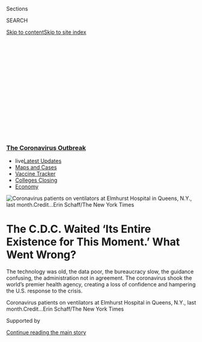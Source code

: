 <div id="app">

<div>

<div>

<div>

<div class="NYTAppHideMasthead css-ikk3s8 e1suatyy0">

<div class="section css-133zg39 e1suatyy2">

<div class="css-eph4ug er09x8g0">

<div class="css-6n7j50">

</div>

<span class="css-1dv1kvn">Sections</span>

<div class="css-10488qs">

<span class="css-1dv1kvn">SEARCH</span>

</div>

[Skip to content](#site-content)[Skip to site
index](#site-index)

</div>

<div class="css-10698na e1huz5gh0">

</div>

</div>

</div>

</div>

<div data-aria-hidden="false">

<div id="site-content" data-role="main">

<div>

<div class="css-1aor85t" style="opacity:0.000000001;z-index:-1;visibility:hidden">

<div class="css-1hqnpie">

<div class="css-epjblv">

<span class="css-17xtcya">[U.S.](/section/us)</span><span class="css-x15j1o">|</span><span class="css-fwqvlz">The
C.D.C. Waited ‘Its Entire Existence for This Moment.’ What Went
Wrong?</span>

</div>

<div class="css-k008qs">

<div class="css-1iwv8en">

<span class="css-18z7m18"></span>

<div>

</div>

</div>

<span class="css-1n6z4y">https://nyti.ms/2zLALxv</span>

<div class="css-1705lsu">

<div class="css-4xjgmj">

<div class="css-4skfbu" data-role="toolbar" data-aria-label="Social Media Share buttons, Save button, and Comments Panel with current comment count" data-testid="share-tools">

  - 
  - 
  - 
  - 
    
    <div class="css-6n7j50">
    
    </div>

  - 
  - 

</div>

</div>

</div>

</div>

</div>

</div>

<div class="css-11qgg8s">

<div class="css-l9svim">

### [<span class="css-pa1jbp"><span class="css-1rxm0ex">The Coronavirus</span><span class="css-1rxm0ex"> Outbreak</span></span>](https://www.nytimes3xbfgragh.onion/news-event/coronavirus?name=styln-coronavirus-national&region=TOP_BANNER&variant=undefined&block=storyline_menu_recirc&action=click&pgtype=Article&impression_id=9cc8e490-e37d-11ea-8f3e-bdd331327cb0)

  - <span class="css-ousu42"><span class="css-12clwdu">live</span>[Latest
    Updates](https://www.nytimes3xbfgragh.onion/2020/08/20/world/coronavirus-covid.html?name=styln-coronavirus-national&region=TOP_BANNER&variant=undefined&block=storyline_menu_recirc&action=click&pgtype=Article&impression_id=9cc90ba0-e37d-11ea-8f3e-bdd331327cb0)</span>
  - <span class="css-ousu42">[Maps and
    Cases](https://www.nytimes3xbfgragh.onion/interactive/2020/us/coronavirus-us-cases.html?name=styln-coronavirus-national&region=TOP_BANNER&variant=undefined&block=storyline_menu_recirc&action=click&pgtype=Article&impression_id=9cc90ba1-e37d-11ea-8f3e-bdd331327cb0)</span>
  - <span class="css-ousu42">[Vaccine
    Tracker](https://www.nytimes3xbfgragh.onion/interactive/2020/science/coronavirus-vaccine-tracker.html?name=styln-coronavirus-national&region=TOP_BANNER&variant=undefined&block=storyline_menu_recirc&action=click&pgtype=Article&impression_id=9cc90ba2-e37d-11ea-8f3e-bdd331327cb0)</span>
  - <span class="css-ousu42">[Colleges
    Closing](https://www.nytimes3xbfgragh.onion/2020/08/19/us/colleges-closing-covid.html?name=styln-coronavirus-national&region=TOP_BANNER&variant=undefined&block=storyline_menu_recirc&action=click&pgtype=Article&impression_id=9cc90ba3-e37d-11ea-8f3e-bdd331327cb0)</span>
  - <span class="css-ousu42">[Economy](https://www.nytimes3xbfgragh.onion/live/2020/08/20/business/stock-market-today-coronavirus?name=styln-coronavirus-national&region=TOP_BANNER&variant=undefined&block=storyline_menu_recirc&action=click&pgtype=Article&impression_id=9cc90ba4-e37d-11ea-8f3e-bdd331327cb0)</span>

</div>

</div>

<div id="fullBleedHeaderContent">

<div class="css-9fsmc8">

![<span class="css-16f3y1r e13ogyst0" data-aria-hidden="true">Coronavirus
patients on ventilators at Elmhurst Hospital in Queens, N.Y., last
month.</span><span class="css-cnj6d5 e1z0qqy90" itemprop="copyrightHolder"><span class="css-1ly73wi e1tej78p0">Credit...</span><span><span>Erin
Schaff/The New York
Times</span></span></span>](https://static01.graylady3jvrrxbe.onion/images/2020/06/03/multimedia/00virus-cdc-3/merlin_172386342_7071e602-ae66-4b7a-83aa-daa22a02a3e1-articleLarge.jpg?quality=75&auto=webp&disable=upscale)

</div>

<div class="css-1pumfk">

<div class="css-1vkm6nb ehdk2mb0">

# The C.D.C. Waited ‘Its Entire Existence for This Moment.’ What Went Wrong?

</div>

The technology was old, the data poor, the bureaucracy slow, the
guidance confusing, the administration not in agreement. The coronavirus
shook the world’s premier health agency, creating a loss of confidence
and hampering the U.S. response to the crisis.

</div>

<div class="css-nwzfg5 e1gnum310">

<span class="css-1f9pvn2 us">Coronavirus patients on ventilators at
Elmhurst Hospital in Queens, N.Y., last
month.</span><span class="css-cnj6d5 e1z0qqy90" itemprop="copyrightHolder"><span class="css-1ly73wi e1tej78p0">Credit...</span><span><span>Erin
Schaff/The New York Times</span></span></span>

</div>

<div id="sponsor-wrapper" class="css-1hyfx7x">

<div id="sponsor-slug" class="css-19vbshk">

Supported by

</div>

[Continue reading the main
story](#after-sponsor)

<div id="sponsor" class="ad sponsor-wrapper" style="text-align:center;height:100%;display:block">

</div>

<div id="after-sponsor">

</div>

</div>

<div class="css-1wx1auc e1gnum311">

<div class="css-18e8msd">

<div class="css-vp77d3 epjyd6m0">

<div class="css-1baulvz">

By [<span class="css-1baulvz" itemprop="name">Eric
Lipton</span>](https://www.nytimes3xbfgragh.onion/by/eric-lipton),
[<span class="css-1baulvz" itemprop="name">Abby
Goodnough</span>](https://www.nytimes3xbfgragh.onion/by/abby-goodnough),
[<span class="css-1baulvz" itemprop="name">Michael D.
Shear</span>](https://www.nytimes3xbfgragh.onion/by/michael-d-shear),
[<span class="css-1baulvz" itemprop="name">Megan
Twohey</span>](https://www.nytimes3xbfgragh.onion/by/megan-twohey),
[<span class="css-1baulvz" itemprop="name">Apoorva
Mandavilli</span>](https://www.nytimes3xbfgragh.onion/by/apoorva-mandavilli),
[<span class="css-1baulvz" itemprop="name">Sheri
Fink</span>](https://www.nytimes3xbfgragh.onion/by/sheri-fink) and
<span class="css-1baulvz last-byline" itemprop="name">Mark Walker</span>

</div>

</div>

  - 
    
    <div class="css-ld3wwf e16638kd2">
    
    Published June 3, 2020Updated Aug. 14,
    2020
    
    </div>

  - 
    
    <div class="css-4xjgmj">
    
    <div class="css-pvvomx" data-role="toolbar" data-aria-label="Social Media Share buttons, Save button, and Comments Panel with current comment count" data-testid="share-tools">
    
      - 
      - 
      - 
      - 
        
        <div class="css-6n7j50">
        
        </div>
    
      - 
      - 
    
    </div>
    
    </div>

</div>

</div>

</div>

<div class="section meteredContent css-1r7ky0e" name="articleBody" itemprop="articleBody">

<div class="audioFigureHeading">

### Listen to This Article

<span class="css-16qbtva">Audio Recording by Audm</span>

</div>

<div class="css-qe9gm7">

<div>

</div>

</div>

<div class="css-1fanzo5 StoryBodyCompanionColumn">

<div class="css-53u6y8">

*To hear more audio stories from publishers like The New York Times,
download* [*Audm for iPhone or
Android*](https://www.audm.com/?utm_source=nyt&utm_medium=embed&utm_campaign=cdc_existence_wrong)*.*

WASHINGTON — Americans returning from China landed at U.S. airports by
the thousands in early February, potential carriers of a deadly
[virus](https://www.nytimes3xbfgragh.onion/2020/06/15/health/coronavirus-underlying-conditions.html)
who had been diverted to a handful of cities for screening by the
Centers for Disease Control and Prevention.

Their arrival prompted a frantic scramble by local and state officials
to press the travelers to self-quarantine, and to monitor whether anyone
fell ill. It was one of the earliest tests of whether the public health
system in the United States could contain the contagion.

But the effort was frustrated **** as the C.D.C.’s decades-old
notification system delivered information collected at the airports that
was riddled with duplicative records, bad phone numbers and incomplete
addresses. For weeks, officials tried to track passengers using lists
sent by the C.D.C., scouring information about each flight in separate
spreadsheets.

“It was insane,” said Dr. Sharon Balter, a director at the Los Angeles
County Department of Public Health. When the system went offline in
mid-February, briefly halting the flow of passenger data, local
officials listened in disbelief on a conference call as the C.D.C.
responded to the possibility that infected travelers might slip away.

</div>

</div>

<div class="css-1fanzo5 StoryBodyCompanionColumn">

<div class="css-53u6y8">

“Just let them go,” two of the health officials recall being told.

</div>

</div>

<div>

</div>

<div class="css-1fanzo5 StoryBodyCompanionColumn">

<div class="css-53u6y8">

The flawed effort was an early revelation for some health departments,
whose confidence in the C.D.C. was shaken as it confronted the most
urgent public health emergency in its 74-year history — a pathogen that
has penetrated much of the nation, killing more than 100,000 people.

The C.D.C., long considered the world’s premier health agency, made
early testing mistakes that contributed to a cascade of problems that
persist today as the country tries to reopen. It failed to provide
timely counts of infections and deaths, hindered by aging technology and
a fractured public health reporting system. And it hesitated in
absorbing the lessons of other countries, including the perils of silent
carriers spreading the infection.

The agency struggled to calibrate its own imperative to be cautious and
the need to move fast as the coronavirus ravaged the country, according
to a review of thousands of emails and interviews with more than 100
state and federal officials, public health experts, C.D.C. employees and
medical workers. In communicating to the public, its leadership was
barely visible, its stream of guidance was often slow and its messages
were sometimes confusing, **** sowing mistrust.

</div>

</div>

<div class="css-1fanzo5 StoryBodyCompanionColumn">

<div class="css-53u6y8">

“They let us down,” said Dr. Stephane Otmezguine, an anesthesiologist
who treated coronavirus patients in Fort Lauderdale, Fla. Richard
Whitley, the top health official in Nevada, wrote to the C.D.C. director
about a communication “breakdown” between the states and the agency.
Gov. J.B. Pritzker of Illinois lashed out at the agency over testing,
saying that the government’s response would “go down in history as a
profound failure.”

</div>

</div>

<div class="css-79elbk" data-testid="photoviewer-wrapper">

<div class="css-z3e15g" data-testid="photoviewer-wrapper-hidden">

</div>

<div class="css-1a48zt4 ehw59r15" data-testid="photoviewer-children">

![<span class="css-16f3y1r e13ogyst0" data-aria-hidden="true">A letter
sent by Nevada’s top health official to the C.D.C. director, expressing
concern about
communication.</span>](https://static01.graylady3jvrrxbe.onion/images/2020/06/03/multimedia/00virus-cdc-tear-03/00virus-cdc-tear1-03-articleLarge.jpg?quality=75&auto=webp&disable=upscale)

</div>

</div>

<div class="css-1fanzo5 StoryBodyCompanionColumn">

<div class="css-53u6y8">

“The C.D.C. is no longer the reliable go-to place,” said Dr. Ashish Jha,
the director of the Harvard Global Health Institute.

Even as the virus tested the C.D.C.’s capacity to respond, the agency
and its director, Dr. Robert R. Redfield, faced unprecedented challenges
from President Trump, who repeatedly wished away the pandemic. His
efforts to seize the spotlight from the public health agency reflected
the broader patterns of his erratic presidency: public condemnations on
Twitter, a tendency to dismiss findings from scientists, inconsistent
policy or decision-making and a suspicion that the “deep state” inside
the government is working to force him out of office.

Mr. Trump and his top aides have grown increasingly bitter about
perceived leaks from the C.D.C. they say were designed to embarrass the
president and to build support for decisions that ignore broader
concerns about the country’s vast social and economic dislocation. At
the same time, some at the C.D.C. have bristled at what they see as
pressure to bend evidence-based recommendations to help Mr. Trump’s
political standing.

Located in Atlanta, the C.D.C. is encharged with protecting the nation
against public health threats — from anthrax to obesity — and serving as
the unassailable source of information about fighting them. Given its
record and resources, the agency might have become the undisputed leader
in the global fight against the virus.

Instead, the C.D.C. made missteps that undermined America’s response.

“Here is an agency that has been waiting its entire existence for this
moment,” said Dr. Peter Lurie, a former associate commissioner at the
Food and Drug Administration who for years worked closely with the
C.D.C. “And then they flub it. It is very sad. That is what they were
set up to do.”

The agency’s allies say it is just one part of a vast network of state
and local health departments, hospitals, government agencies and
suppliers that were collectively unprepared for the speed, scope and
ferocity of the pandemic. They also point out that lawmakers have long
failed to adequately prioritize funding for the kind of crisis the
country now faces.

</div>

</div>

<div class="css-1fanzo5 StoryBodyCompanionColumn">

<div class="css-53u6y8">

Dr. Amy Ray, an infectious disease specialist in Cleveland, said the
C.D.C. did not “get enough credit,” adding, “They are learning at the
same time the world is learning, by watching how this disease
manifests.”

The agency, which declined repeated requests for interviews with its top
officials, said in a statement: “C.D.C. is at the table as part of the
larger U.S. government response, providing the best, most current data
and scientific understanding we have.”

“It’s important to remember that this is a global emergency — and it’s
impacting the entire U.S.,” the agency said. “That means it requires an
all-of-government
response.”

</div>

</div>

<div class="css-79elbk" data-testid="photoviewer-wrapper">

<div class="css-z3e15g" data-testid="photoviewer-wrapper-hidden">

</div>

<div class="css-1a48zt4 ehw59r15" data-testid="photoviewer-children">

<div class="css-1xdhyk6 erfvjey0">

<span class="css-1ly73wi e1tej78p0">Image</span>

<div class="css-zjzyr8">

<div data-testid="lazyimage-container" style="height:257.77777777777777px">

</div>

</div>

</div>

<span class="css-16f3y1r e13ogyst0" data-aria-hidden="true">President
Trump made a visit in March to the C.D.C. in Atlanta, speaking with the
agency’s director, Dr. Robert R. Redfield,
right.</span><span class="css-cnj6d5 e1z0qqy90" itemprop="copyrightHolder"><span class="css-1ly73wi e1tej78p0">Credit...</span><span>T.J.
Kirkpatrick for The New York Times</span></span>

</div>

</div>

<div class="css-1fanzo5 StoryBodyCompanionColumn">

<div class="css-53u6y8">

## ‘Not Our Culture to Intervene’

In early March, Dr. Redfield [led Mr.
Trump](https://www.nytimes3xbfgragh.onion/2020/03/06/us/politics/trump-coronavirus-cdc.html)
on a V.I.P. tour of the high-tech labs at the C.D.C.’s Atlanta
headquarters, standing off to the side as the president spoke.

Wearing a red “Keep America Great” cap, Mr. Trump [falsely
asserted](https://www.whitehouse.gov/briefings-statements/remarks-president-trump-tour-centers-disease-control-prevention-atlanta-ga/)
that “anybody that wants a test can get a test,” claimed he had a
“natural ability” for science and noted that he might hold campaign
rallies even as the virus spread.

“Thank you for your decisive leadership in helping us, you know, put
public health first,” Dr. Redfield told the president as they posed for
the cameras.

</div>

</div>

<div class="css-1fanzo5 StoryBodyCompanionColumn">

<div class="css-53u6y8">

The moment underscored the challenge for the director and his agency. To
combat the virus, he would have to **** manage the mercurial demands of
the president who appointed him and the expectations of the career
scientists he leads.

The sensibilities could not be more different. At one point that month,
administration officials asked the agency to provide feedback on
possible logos — including “Make America Healthy Again” — for cloth face
masks they [hoped to
distribute](https://www.axios.com/hanes-face-masks-white-house-a09a360f-4d52-4c08-baee-4a85e1f6562f.html)
to millions of Americans. The plan fell through, but not before C.D.C.
leaders agreed to the request, according to one person familiar with the
discussions.

White House aides saw Dr. Redfield, 68, as an ally, but as the
coronavirus crisis intensified, his meandering manner in television
appearances and congressional hearings irritated a president drawn to
big personalities and assertive defenders of his administration.

[A former military
virologist](https://www.hhs.gov/about/leadership/robert-redfield/index.html)
who specialized in H.I.V., Dr. Redfield was Mr. Trump’s second choice
after his first C.D.C. director
[resigned](https://www.nytimes3xbfgragh.onion/2018/01/31/health/cdc-brenda-fitzgerald-resigns.html).
He had no experience leading a government agency — though he had been
considered for jobs in previous Republican administrations — and often
told associates that he was happiest [treating
patients](http://www.ihv.org/media/SOM/Microsites/IHV/documents/Discovery-Newsletter/Discovery_Winter_2010.pdf)
in Africa or Haiti.

Dr. Robert C. Gallo, who founded the [Institute of Human
Virology](http://www.ihv.org/about/About-Dr-Robert-C-Gallo/) at the
University of Maryland School of Medicine with Dr. Redfield in 1996,
said he had warned him against taking the C.D.C. post, describing it as
“massive public health, lots of politics, lots of
pressure.”

</div>

</div>

<div class="css-79elbk" data-testid="photoviewer-wrapper">

<div class="css-z3e15g" data-testid="photoviewer-wrapper-hidden">

</div>

<div class="css-1a48zt4 ehw59r15" data-testid="photoviewer-children">

<div class="css-1xdhyk6 erfvjey0">

<span class="css-1ly73wi e1tej78p0">Image</span>

<div class="css-zjzyr8">

<div data-testid="lazyimage-container" style="height:302.24444444444447px">

</div>

</div>

</div>

<span class="css-16f3y1r e13ogyst0" data-aria-hidden="true">Dr. Redfield
was a virologist focused on H.I.V. before taking the top job at the
C.D.C.</span><span class="css-cnj6d5 e1z0qqy90" itemprop="copyrightHolder"><span class="css-1ly73wi e1tej78p0">Credit...</span><span>Anna
Moneymaker/The New York Times</span></span>

</div>

</div>

<div class="css-1fanzo5 StoryBodyCompanionColumn">

<div class="css-53u6y8">

While praising his friend as “a terrific, dedicated infectious disease
doctor,” Dr. Gallo, who also co-founded the [Global Virus
Network](https://gvn.org/), said in an interview that Dr. Redfield
“can’t do anything communication-wise.” He added, “He’s reticent,
never wanting the front of anything — maybe it’s extreme humility.”

</div>

</div>

<div class="css-1fanzo5 StoryBodyCompanionColumn">

<div class="css-53u6y8">

The C.D.C., established in the 1940s [to control
malaria](https://www.cdc.gov/malaria/about/history/history_cdc.html)in
the South, has the feel of an academic institution. There, experts work
“at the speed of science — you take time doing it,” said Dr. Georges
C. Benjamin, executive director of the American Public Health
Association.

<div id="NYT_MAIN_CONTENT_1_REGION" class="css-9tf9ac">

<div>

<div id="styln-covid-updates-world" class="section interactive-content interactive-size-medium css-1ftcdic">

<div class="css-17ih8de interactive-body">

<div id="styln-briefing-block" data-asset-id="QXJ0aWNsZTpueXQ6Ly9hcnRpY2xlL2NlNTkwYjM3LWJmOWItNTdmYy05MmI1LWFlNjk3ZDBlZmU2NQ==">

<div class="briefing-block-header-section">

# [Latest Updates: The Coronavirus Outbreak](https://www.nytimes3xbfgragh.onion/2020/08/20/world/coronavirus-covid.html?action=click&pgtype=Article&state=default&region=MAIN_CONTENT_1&context=storylines_live_updates)

<div class="briefing-block-ts">

Updated 2020-08-21T07:02:52.040Z

</div>

</div>

  - [Shutdowns, warnings and scoldings follow alarming incidents on
    college
    campuses.](https://www.nytimes3xbfgragh.onion/2020/08/20/world/coronavirus-covid.html?action=click&pgtype=Article&state=default&region=MAIN_CONTENT_1&context=storylines_live_updates#link-68774d88)
  - [Biden knocks Trump’s pandemic response, and outlines a national
    strategy.](https://www.nytimes3xbfgragh.onion/2020/08/20/world/coronavirus-covid.html?action=click&pgtype=Article&state=default&region=MAIN_CONTENT_1&context=storylines_live_updates#link-26b58724)
  - [U.S. health agencies announce moves to confront the flu season and
    plummeting child vaccination
    rates.](https://www.nytimes3xbfgragh.onion/2020/08/20/world/coronavirus-covid.html?action=click&pgtype=Article&state=default&region=MAIN_CONTENT_1&context=storylines_live_updates#link-4e542da3)

<div class="briefing-block-footer">

<div class="briefing-block-footer-meta">

[See more
updates](https://www.nytimes3xbfgragh.onion/2020/08/20/world/coronavirus-covid.html?action=click&pgtype=Article&state=default&region=MAIN_CONTENT_1&context=storylines_live_updates)

</div>

<div class="briefing-block-briefinglinks">

<span>More live coverage:</span>
[Markets](https://www.nytimes3xbfgragh.onion/live/2020/08/20/business/stock-market-today-coronavirus?action=click&pgtype=Article&state=default&region=MAIN_CONTENT_1&context=storylines_live_updates)

</div>

</div>

</div>

</div>

</div>

</div>

</div>

The agency, a division of the Department of Health and Human Services
with 11,000 employees, cannot make policy, but it guides federal and
state public health systems and advises government leaders.

The C.D.C.’s most fabled experts are the disease detectives of its
[Epidemic Intelligence Service](https://www.cdc.gov/eis/index.html),
rapid responders who investigate outbreaks. But more broadly, according
to current and former employees and others who worked closely with the
agency, the C.D.C. is risk-averse, perfectionist and ill suited to
improvising in a quickly evolving crisis — particularly one that shuts
down the country and paralyzes the economy.

“It’s not our culture to intervene,” said Dr. George Schmid, who worked
at the agency off and on for nearly four decades. He described it as
increasingly bureaucratic, weighed down by “indescribable, burdensome
hierarchy.”

The exacting culture shaped its scientists’ ambitions; it also locked
some into a fixed way of thinking, former officials said. And it helped
produce the C.D.C.’s most consequential failure in the crisis: its
inability early on to provide state laboratories around the country with
an effective diagnostic test.

The C.D.C. quickly developed a successful test in January designed to be
highly precise, but it was more complicated to use and turned out to be
no better than versions produced overseas. And in manufacturing test
kits to send to the states, the C.D.C. [contaminated many of
them](https://www.nytimes3xbfgragh.onion/2020/04/18/health/cdc-coronavirus-lab-contamination-testing.html)
through sloppy lab practices. That, along with the [administration’s
failure](https://www.nytimes3xbfgragh.onion/2020/07/18/us/politics/trump-coronavirus-response-failure-leadership.html)
to quickly ramp up commercial and academic labs, delayed the rollout of
tests and limited their availability for months.

In late January, the agency sent epidemiologists to Seattle to help
local health officials learn whether what was then the country’s first
known patient — a [35-year-old
man](https://www.nejm.org/doi/full/10.1056/NEJMoa2001191) who had
visited Wuhan, China — had infected
others.

</div>

</div>

<div class="css-79elbk" data-testid="photoviewer-wrapper">

<div class="css-z3e15g" data-testid="photoviewer-wrapper-hidden">

</div>

<div class="css-1a48zt4 ehw59r15" data-testid="photoviewer-children">

<div class="css-1xdhyk6 erfvjey0">

<span class="css-1ly73wi e1tej78p0">Image</span>

<div class="css-zjzyr8">

<div data-testid="lazyimage-container" style="height:257.77777777777777px">

</div>

</div>

</div>

<span class="css-16f3y1r e13ogyst0" data-aria-hidden="true">A
drive-through testing center in Virginia in March. Delayed testing
hindered the U.S.’s ability to curb the
pandemic.</span><span class="css-cnj6d5 e1z0qqy90" itemprop="copyrightHolder"><span class="css-1ly73wi e1tej78p0">Credit...</span><span>Erin
Schaff/The New York Times</span></span>

</div>

</div>

<div class="css-1fanzo5 StoryBodyCompanionColumn">

<div class="css-53u6y8">

[After an initial round of
tests](https://www.documentcloud.org/documents/6933936-2020-01-23-SEA-TAC-CASE-Emails-from-the-Start-of.html),
the agency imposed restrictive testing standards. When doctors in
Washington State and elsewhere forwarded the names of about 650 people
in January who might have been infected — they had contact with a
confirmed patient, had been admitted to a hospital or had other risk
factors — the C.D.C. agreed to test only 256. That group consisted **
primarily of people traveling from Wuhan and their contacts.

In part because of capacity issues, the agency typically did not
recommend testing people without symptoms — even though Chinese doctors
were reporting that people could spread the virus without ever feeling
ill. Dr. Redfield mentioned the possibility of asymptomatic spread in a
CNN interview in February, but the C.D.C. did not emphasize such
transmission until late March.

In mid-February, C.D.C. officials announced plans for a national
surveillance effort — by testing samples from people with flulike
symptoms — to determine whether the virus was spreading undetected. The
effort was to begin in Seattle, New York and three other cities, but
after disagreements over how to proceed, it did not
[start](https://www.documentcloud.org/documents/6933935-CDC-and-State-Health-Officials-Debate-Start-up.html).

Later that month, public health officials across the country were
increasingly concerned about visitors streaming into the United States
from South Korea, Japan, Italy and other European countries engulfed by
the virus.

On phone calls with the C.D.C., worried state officials kept asking:
“Are there plans to expand the travel monitoring?” The response,
according to a participant from New York, was always the same: “We’re
still actively considering that.”

Mr. Trump announced a European travel ban on March 11, a few days after
meeting with Dr. Redfield and others. But it was too late. **** Genomic
tracing [would later
show](https://www.nytimes3xbfgragh.onion/2020/04/08/science/new-york-coronavirus-cases-europe-genomes.html)
that European travelers had brought the virus into New York as early as
mid-February; it multiplied there and elsewhere in the country. In
Seattle, a strain from China had struck nursing homes in late February.

</div>

</div>

<div class="css-79elbk" data-testid="photoviewer-wrapper">

<div class="css-z3e15g" data-testid="photoviewer-wrapper-hidden">

</div>

<div class="css-1a48zt4 ehw59r15" data-testid="photoviewer-children">

<div class="css-1xdhyk6 erfvjey0">

<span class="css-1ly73wi e1tej78p0">Image</span>

<div class="css-zjzyr8">

<div data-testid="lazyimage-container" style="height:290px">

</div>

</div>

</div>

<span class="css-16f3y1r e13ogyst0" data-aria-hidden="true">Health
workers with a nursing home patient in Seattle during the outbreak there
in
February.</span><span class="css-cnj6d5 e1z0qqy90" itemprop="copyrightHolder"><span class="css-1ly73wi e1tej78p0">Credit...</span><span>Grant
Hindsley for The New York Times</span></span>

</div>

</div>

<div class="css-1fanzo5 StoryBodyCompanionColumn">

<div class="css-53u6y8">

“[If we were able to test
early](https://www.documentcloud.org/documents/6933935-CDC-and-State-Health-Officials-Debate-Start-up.html#document/p31/a565892),
we would have recognized earlier” the scale of the outbreak, said Dr.
Jeffrey Duchin, the chief health officer in King County, Wash. “We would
have been able to put prevention measures in place earlier and had fewer
cases.”

Part of the C.D.C.’s start-up troubles, current and former employees
said, was that the group in charge of the response initially — [the
Division of Viral Diseases](https://www.cdc.gov/ncird/dvd.html) — is
smaller and has far less staff focused on contagious respiratory
diseases than the C.D.C.’s [Influenza
Division](https://www.cdc.gov/ncird/flu.html), which eventually took a
more leading role. “They were very quickly overwhelmed by what they had
to do,” said Dr. Pierre Rollin, a virologist who left last year.

Now, [more than 3,000 C.D.C.
employees](https://www.documentcloud.org/documents/6933940-CDC-STAFFING-INFO.html)
are aiding the coronavirus response, analyzing data, performing lab work
and deploying to cities where local health departments need help. ****
While other federal agencies are also involved — including the F.D.A.,
which has speeded the use of antibody tests; the Federal Emergency
Management Agency, which has worked to get ventilators and other
supplies; and the National Institutes of Health, which has studied
vaccines and possible treatments — the C.D.C. is the reigning expert.

Even before the current crisis, Dr. Redfield had kept a low profile.
Some days he could be spotted in a corner of the cafeteria, sipping
coffee alone.

Although he is on the White House coronavirus task force, Dr. Redfield
found himself eclipsed by Dr. Anthony S. Fauci, the nation’s most famous
infectious disease specialist, and Dr. Deborah Birx, an AIDS expert and
former C.D.C. physician.

Meanwhile, his bonds with some of his own staff have frayed. One
associate recounted him saying that the agency’s scientists had a
“myopic” view of their roles, and characterized his relationship with
his top deputy, Dr. Anne Schuchat, a career C.D.C. scientist deeply
respected in the agency, as growing strained.

</div>

</div>

<div class="css-1fanzo5 StoryBodyCompanionColumn">

<div class="css-53u6y8">

He has not been in Atlanta recently, shuttling instead between his home
in Baltimore and the West Wing. One person familiar with his thinking
described Dr. Redfield as feeling “a little bit on an island.”

The C.D.C. still has many defenders who say it has done the best it
could battling a stealthy, previously unknown virus. “When they do
release something, it does what C.D.C. ought to do — retain the voice of
credibility,” said Dr. James A. Town, medical director of the intensive
care unit at Harborview Medical Center in Seattle. “Even if it’s coming
at a slower pace, which can be frustrating, I think they’re pretty
thoughtful and trying to make even-keeled investigations.”

Dr. Redfield declined to comment for this article. But in a recent
interview with The Hill, he said, “I would say C.D.C. has never been
stronger.”

In a briefing last week, he acknowledged that the nation must work to
improve its systems to track disease outbreaks, though he disputed that
the agency was somehow unable to detect when the coronavirus started to
spread in the United States. “We were never really blind to the
introduction of this virus,” he
said.

</div>

</div>

<div class="css-79elbk" data-testid="photoviewer-wrapper">

<div class="css-z3e15g" data-testid="photoviewer-wrapper-hidden">

</div>

<div class="css-1a48zt4 ehw59r15" data-testid="photoviewer-children">

<div class="css-1xdhyk6 erfvjey0">

<span class="css-1ly73wi e1tej78p0">Image</span>

<div class="css-zjzyr8">

<div data-testid="lazyimage-container" style="height:257.77777777777777px">

</div>

</div>

</div>

<span class="css-16f3y1r e13ogyst0" data-aria-hidden="true">The C.D.C.’s
headquarters, removed from Washington in Atlanta, has the feel of an
academic
institution.</span><span class="css-cnj6d5 e1z0qqy90" itemprop="copyrightHolder"><span class="css-1ly73wi e1tej78p0">Credit...</span><span>Audra
Melton for The New York Times</span></span>

</div>

</div>

<div class="css-1fanzo5 StoryBodyCompanionColumn">

<div class="css-53u6y8">

## The Data Pipeline

Inside Building 21, the C.D.C.’s gleaming 12-story headquarters, nothing
has been more critical than getting fast, accurate information on how
the virus is spreading, who is getting sick, how best to treat them and
how quickly the country can reopen.

<div id="NYT_MAIN_CONTENT_2_REGION" class="css-9tf9ac">

<div>

</div>

</div>

But that has proved difficult for the agency’s antiquated data systems,
many of which rely on information assembled by or shared with local
health officials through phone calls, faxes and thousands of
spreadsheets attached to emails. The data is not integrated,
comprehensive or robust enough, with some exceptions, to depend on in
real time.

</div>

</div>

<div class="css-1fanzo5 StoryBodyCompanionColumn">

<div class="css-53u6y8">

The C.D.C. could not produce accurate counts of how many people were
being tested, compile complete demographic information on confirmed
cases or even keep timely tallies of deaths.

The result is an agency that had blind spots at just the wrong moment,
limited in its ability to gather and process information about the
pathogen or share it with those who needed it most: front-line medical
workers, government health officials and policymakers.

“That specific, granular data has huge implications,” said Julie
Fischer, a professor of microbiology at Georgetown University who
studies community preparedness for emerging diseases. “We lost precious
time in decision-making and putting public health resources to use.”

When C.D.C. officials urged states to track travelers from China in
February for possible infection, the agency turned to a computer network
called Epi-X. It sent emails to state officials, [one at a
time](https://www.documentcloud.org/documents/6933966-2020-02-Nevada-EpiX-Flight-Arrival-Emails-From-a.html),
for each arriving flight so they could download a list of targeted
passengers.

In California, state health officers received as many as 146
notification emails a day, forcing them to spend time forwarding them to
the appropriate local health departments. In some cases, the
information, collected for the C.D.C. by the Department of Homeland
Security, listed incorrect dates or times; in other cases, passenger
data was sent to the wrong state or came more than a week after the
travelers had entered the United States.

“We got crappy data,” said Fran Phillips, Maryland’s deputy health
secretary. “We would call them up and people would say, ‘Well, I was in
China, but that was three years ago.’”

On Feb. 11, Mr. Whitley, Nevada’s top health official, complained to Dr.
Redfield [in a
letter](https://www.documentcloud.org/documents/6933944-2020-02-11-NEVADA-LETTER-to-CDC-DIRECTOR.html)
about “the breakdown” in “communication the states have received from
the C.D.C.” The agency had said three travelers from China could “go
along with their normal day-to-day business” — advice that conflicted
with the C.D.C.’s message to monitor such passengers and make sure they
were in self-quarantine.

</div>

</div>

<div class="css-1fanzo5 StoryBodyCompanionColumn">

<div class="css-53u6y8">

One week later, the C.D.C.’s Epi-X system stopped sending notices
entirely, even though flights kept coming. The agency had temporarily
shut the system down to “[improve data
quality,](https://www.documentcloud.org/documents/6933945-2020-02-28-CDC-to-States-Re-REVISIONS-to-EPI-X.html)”
it told state officials in an email.

The travel-monitoring program screened at least 268,000 passengers
through mid-April. A [C.D.C.
report](https://www.cdc.gov/mmwr/volumes/69/wr/mm6919e4.htm) cited 14
Covid cases that were traced back to those passengers, but lapses and
errors in the data made that tally far from conclusive. The agency went
on to say that the program did not stop the disease from being
introduced to California, where incomplete information, high travel
volume and the possibility of asymptomatic spread made it ineffective.

Once coronavirus cases started developing in earnest in the United
States in March, federal and state officials began demanding information
to make key decisions. Among them: where to move ventilators from the
national stockpile and where to build temporary hospitals.

State and local officials were quickly overwhelmed trying to document
hospitals’ needs. Staff at the Los Angeles County Public Health
Department, for example, called each of the 94 county hospitals in the
early weeks of the outbreak, asking nurses how many coronavirus patients
were in intensive care units and how many were on ventilators.

The C.D.C. tried to repurpose one of its data systems to collect the
information directly from hospitals, but it had significant gaps.
Finally, the Department of Health and Human Services in April also
enlisted a private contractor, [TeleTracking
Technologies](https://www.nytimes3xbfgragh.onion/2020/08/14/us/politics/teletracking-technologies-coronavirus-senators.html),
only to have hospitals struggle to log on to the system.

Hospital executives resorted **** to finding aid themselves. Scott
Malaney, head of Blanchard Valley Health System in Ohio, got a phone
call from an official at a Michigan health care system that was running
short on beds and equipment. It was asking neighboring facilities to
share supplies or take in overflow patients if necessary.

“She said they were looking up the phone book up and down Highway 75 to
see if there were other places that could help,” Mr. Malaney recalled.

</div>

</div>

<div class="css-1fanzo5 StoryBodyCompanionColumn">

<div class="css-53u6y8">

The disconnects in the public health record-keeping system delayed
sharing critical data that could help patients, said Dr. Thomas
Inglesby, director of the Center for Health Security at the Johns
Hopkins Bloomberg School of Public Health.

Hospitals look to the C.D.C. for that information. “Is it higher risk to
be a healthy person at age 75 with coronavirus or a diabetic with the
disease at age 45?” Dr. Inglesby said. “We should have the data to know
the answer to this question quickly, and we should be using it to make
better
decisions.”

</div>

</div>

<div class="css-79elbk" data-testid="photoviewer-wrapper">

<div class="css-z3e15g" data-testid="photoviewer-wrapper-hidden">

</div>

<div class="css-1a48zt4 ehw59r15" data-testid="photoviewer-children">

<div class="css-1xdhyk6 erfvjey0">

<span class="css-1ly73wi e1tej78p0">Image</span>

<div class="css-zjzyr8">

<div data-testid="lazyimage-container" style="height:257.77777777777777px">

</div>

</div>

</div>

<span class="css-16f3y1r e13ogyst0" data-aria-hidden="true">Health
workers in Brooklyn transferred deceased patients to a refrigerated
truck in April as the virus battered
hospitals.</span><span class="css-cnj6d5 e1z0qqy90" itemprop="copyrightHolder"><span class="css-1ly73wi e1tej78p0">Credit...</span><span>Victor
J. Blue for The New York Times</span></span>

</div>

</div>

<div class="css-1fanzo5 StoryBodyCompanionColumn">

<div class="css-53u6y8">

As the number of suspected cases — and deaths — mounted, the C.D.C.
struggled to record them accurately. The agency rushed to [hire extra
workers](https://www.documentcloud.org/documents/6933941-2020-02-13-CDC-Hiring-Staff-to-Go-Through-Filings.html)
to process incoming emails from hospitals. Still, many officials turned
to Johns Hopkins University, which became the primary source for
[up-to-date counts](https://coronavirus.jhu.edu/us-map). Even the White
House cited its numbers instead of the C.D.C.’s lagging tallies.

Some staff members were mortified when [a Seattle
teenager](https://www.seattletimes.com/seattle-news/education/qa-avi-schiffmann-the-washington-state-teen-behind-a-coronavirus-website-with-millions-of-views/)
managed to compile coronavirus data faster than the agency itself,
creating a website that attracted millions of daily visitors. “If a high
schooler can do it, someone at C.D.C. should be able to do it,” said one
longtime employee.

For years, federal and state governments have not invested enough money
to insure that the nation’s public health system would have critical
data needed to respond in a pandemic. Since 2010, for example, grants to
help hospitals and states prepare for emergencies have declined.

In 2019, more than 100 public health groups [pressed congressional
leaders](https://www.documentcloud.org/documents/6933952-2019-03-25-1-Billion-Over-10-Years-Needed-for.html)
to allocate $1 billion over a decade to upgrade the infrastructure. The
C.D.C. received $50 million toward the effort this year. Then, as
coronavirus cases and deaths mounted in March, the federal government
committed to $500 million under the emergency CARES Act.

</div>

</div>

<div class="css-1fanzo5 StoryBodyCompanionColumn">

<div class="css-53u6y8">

“The crisis has highlighted the need to continue efforts to modernize
the public health data systems that C.D.C. and states rely on,” Dr.
Redfield told a Senate committee on May 12. “Timely and accurate data
are essential as C.D.C. and the nation work to understand the impact of
Covid-19 on all
Americans.”

</div>

</div>

<div class="css-79elbk" data-testid="photoviewer-wrapper">

<div class="css-z3e15g" data-testid="photoviewer-wrapper-hidden">

</div>

<div class="css-1a48zt4 ehw59r15" data-testid="photoviewer-children">

<div class="css-1xdhyk6 erfvjey0">

<span class="css-1ly73wi e1tej78p0">Image</span>

<div class="css-zjzyr8">

<div data-testid="lazyimage-container" style="height:257.77777777777777px">

</div>

</div>

</div>

<span class="css-16f3y1r e13ogyst0" data-aria-hidden="true">Projected
deaths at a presentation by the White House task force in
March.</span><span class="css-cnj6d5 e1z0qqy90" itemprop="copyrightHolder"><span class="css-1ly73wi e1tej78p0">Credit...</span><span>Erin
Schaff/The New York Times</span></span>

</div>

</div>

<div class="css-1fanzo5 StoryBodyCompanionColumn">

<div class="css-53u6y8">

Data is one of the essential tools of public health; Mr. Trump, though,
often appears to see it as a weapon against him. He has suggested that
[testing is
“overrated”](https://www.politico.com/news/2020/05/14/trump-coronavirus-testing-high-case-numbers-259524)
and that it makes the United States look bad by increasing the number of
confirmed cases. **** He has seized on lower-end projections of the
virus’s toll, only to see them eclipsed as the cases and deaths rose.

Recently, the C.D.C. drew criticism after [media reports
disclosed](https://www.nytimes3xbfgragh.onion/2020/05/22/us/politics/coronavirus-tests-cdc.html)
that in tracking how many Americans had been tested, the agency had
breached standard practice by combining data from antibody tests, which
can indicate past infections, with diagnostic tests. The agency said it
was caused by confusion in overworked state and local health officials
reporting results, but the mistake muddied the picture of the pandemic.

“The scientists at the C.D.C. are still great,” Dr. Jha said. “It’s very
puzzling to all of us why C.D.C. performance has been so poor.”

</div>

</div>

<div class="css-79elbk" data-testid="photoviewer-wrapper">

<div class="css-z3e15g" data-testid="photoviewer-wrapper-hidden">

</div>

<div class="css-1a48zt4 ehw59r15" data-testid="photoviewer-children">

<div class="css-1xdhyk6 erfvjey0">

<span class="css-1ly73wi e1tej78p0">Image</span>

<div class="css-zjzyr8">

<div data-testid="lazyimage-container" style="height:290px">

</div>

</div>

</div>

<span class="css-16f3y1r e13ogyst0" data-aria-hidden="true">Vice
President Mike Pence and Mr. Trump at a White House briefing in March
advocating “15 days to slow the
spread.”</span><span class="css-cnj6d5 e1z0qqy90" itemprop="copyrightHolder"><span class="css-1ly73wi e1tej78p0">Credit...</span><span>Doug
Mills/The New York Times</span></span>

</div>

</div>

<div class="css-1fanzo5 StoryBodyCompanionColumn">

<div class="css-53u6y8">

## A Strained Relationship

Late in the evening on March 15, the C.D.C. put a bold [statement on its
website](https://web.archive.org/web/20200316115537/https://www.cdc.gov/coronavirus/2019-ncov/community/large-events/mass-gatherings-ready-for-covid-19.html):
All gatherings of more than 50 people should be canceled, the agency
said, effectively calling for an end to large public events.

</div>

</div>

<div class="css-1fanzo5 StoryBodyCompanionColumn">

<div class="css-53u6y8">

Inside the West Wing, the president’s top aides were stunned. Meeting in
the Situation Room, the coronavirus task force was just putting the
finishing touches on [its own
guidance](https://www.whitehouse.gov/briefings-statements/remarks-president-trump-vice-president-pence-members-coronavirus-task-force-press-briefing-3/).
It limited gatherings to no more than 10 people — a fact that C.D.C.
officials, including Dr. Redfield, knew from participating in days of
debate on the
issue.

<div id="NYT_MAIN_CONTENT_3_REGION" class="css-9tf9ac">

<div>

<div id="styln-prism-freeform-1594220623585" class="section interactive-content interactive-size-medium css-1ftcdic">

<div class="css-17ih8de interactive-body">

<div id="prism-freeform-block-18477" class="css-19mumt8" data-role="complementary" data-storyline="The Coronavirus Outbreak" data-truncated="true" tabindex="0">

<div class="css-a8d9oz">

<div class="css-eb027h">

[](https://www.nytimes3xbfgragh.onion/news-event/coronavirus?action=click&pgtype=Article&state=default&region=MAIN_CONTENT_3&context=storylines_faq)

### The Coronavirus Outbreak ›

#### Frequently Asked Questions

Updated August 17, 2020

  - #### Why does standing six feet away from others help?
    
      - The coronavirus spreads primarily through droplets from your
        mouth and nose, especially when you cough or sneeze. The C.D.C.,
        one of the organizations using that measure, [bases its
        recommendation of six
        feet](https://www.nytimes3xbfgragh.onion/2020/04/14/health/coronavirus-six-feet.html?action=click&pgtype=Article&state=default&region=MAIN_CONTENT_3&context=storylines_faq)
        on the idea that most large droplets that people expel when they
        cough or sneeze will fall to the ground within six feet. But six
        feet has never been a magic number that guarantees complete
        protection. Sneezes, for instance, can launch droplets a lot
        farther than six feet, [according to a recent
        study](https://jamanetwork.com/journals/jama/fullarticle/2763852).
        It's a rule of thumb: You should be safest standing six feet
        apart outside, especially when it's windy. But keep a mask on at
        all times, even when you think you’re far enough apart.

  - #### I have antibodies. Am I now immune?
    
      - As of right now,[that seems likely, for at least several
        months.](https://www.nytimes3xbfgragh.onion/2020/07/22/health/covid-antibodies-herd-immunity.html?action=click&pgtype=Article&state=default&region=MAIN_CONTENT_3&context=storylines_faq)
        There have been frightening accounts of people suffering what
        seems to be a second bout of Covid-19. But experts say these
        patients may have a drawn-out course of infection, with the
        virus taking a slow toll weeks to months after initial exposure.
        People infected with the coronavirus typically
        [produce](https://www.nature.com/articles/s41586-020-2456-9)
        immune molecules called antibodies, which are [protective
        proteins made in response to an
        infection](https://www.nytimes3xbfgragh.onion/2020/05/07/health/coronavirus-antibody-prevalence.html?action=click&pgtype=Article&state=default&region=MAIN_CONTENT_3&context=storylines_faq)[.
        These antibodies
        may](https://www.nytimes3xbfgragh.onion/2020/05/07/health/coronavirus-antibody-prevalence.html?action=click&pgtype=Article&state=default&region=MAIN_CONTENT_3&context=storylines_faq)
        last in the body [only two to three
        months](https://www.nature.com/articles/s41591-020-0965-6),
        which may seem worrisome, but that’s perfectly normal after an
        acute infection subsides, said Dr. Michael Mina, an immunologist
        at Harvard University. It may be possible to get the coronavirus
        again, but it’s highly unlikely that it would be possible in a
        short window of time from initial infection or make people
        sicker the second time.

  - #### I’m a small-business owner. Can I get relief?
    
      - The [stimulus bills enacted in
        March](https://www.nytimes3xbfgragh.onion/article/small-business-loans-stimulus-grants-freelancers-coronavirus.html?action=click&pgtype=Article&state=default&region=MAIN_CONTENT_3&context=storylines_faq)
        offer help for the millions of American small businesses. Those
        eligible for aid are businesses and nonprofit organizations with
        fewer than 500 workers, including sole proprietorships,
        independent contractors and freelancers. Some larger companies
        in some industries are also eligible. The help being offered,
        which is being managed by the Small Business Administration,
        includes the Paycheck Protection Program and the Economic Injury
        Disaster Loan program. But lots of folks have [not yet seen
        payouts.](https://www.nytimes3xbfgragh.onion/interactive/2020/05/07/business/small-business-loans-coronavirus.html?action=click&pgtype=Article&state=default&region=MAIN_CONTENT_3&context=storylines_faq)
        Even those who have received help are confused: The rules are
        draconian, and some are stuck sitting on [money they don’t know
        how to
        use.](https://www.nytimes3xbfgragh.onion/2020/05/02/business/economy/loans-coronavirus-small-business.html?action=click&pgtype=Article&state=default&region=MAIN_CONTENT_3&context=storylines_faq)
        Many small-business owners are getting less than they expected
        or [not hearing anything at
        all.](https://www.nytimes3xbfgragh.onion/2020/06/10/business/Small-business-loans-ppp.html?action=click&pgtype=Article&state=default&region=MAIN_CONTENT_3&context=storylines_faq)

  - #### What are my rights if I am worried about going back to work?
    
      - Employers have to provide [a safe
        workplace](https://www.osha.gov/SLTC/covid-19/standards.html)
        with policies that protect everyone equally. [And if one of your
        co-workers tests positive for the coronavirus, the
        C.D.C.](https://www.nytimes3xbfgragh.onion/article/coronavirus-money-unemployment.html?action=click&pgtype=Article&state=default&region=MAIN_CONTENT_3&context=storylines_faq)
        has said that [employers should tell their
        employees](https://www.cdc.gov/coronavirus/2019-ncov/community/guidance-business-response.html)
        -- without giving you the sick employee’s name -- that they may
        have been exposed to the virus.

  - #### What is school going to look like in September?
    
      - It is unlikely that many schools will return to a normal
        schedule this fall, requiring the grind of [online
        learning](https://www.nytimes3xbfgragh.onion/2020/06/05/us/coronavirus-education-lost-learning.html?action=click&pgtype=Article&state=default&region=MAIN_CONTENT_3&context=storylines_faq),
        [makeshift child
        care](https://www.nytimes3xbfgragh.onion/2020/05/29/us/coronavirus-child-care-centers.html?action=click&pgtype=Article&state=default&region=MAIN_CONTENT_3&context=storylines_faq)
        and [stunted
        workdays](https://www.nytimes3xbfgragh.onion/2020/06/03/business/economy/coronavirus-working-women.html?action=click&pgtype=Article&state=default&region=MAIN_CONTENT_3&context=storylines_faq)
        to continue. California’s two largest public school districts —
        Los Angeles and San Diego — said on July 13, that [instruction
        will be remote-only in the
        fall](https://www.nytimes3xbfgragh.onion/2020/07/13/us/lausd-san-diego-school-reopening.html?action=click&pgtype=Article&state=default&region=MAIN_CONTENT_3&context=storylines_faq),
        citing concerns that surging coronavirus infections in their
        areas pose too dire a risk for students and teachers. Together,
        the two districts enroll some 825,000 students. They are the
        largest in the country so far to abandon plans for even a
        partial physical return to classrooms when they reopen in
        August. For other districts, the solution won’t be an
        all-or-nothing approach. [Many
        systems](https://bioethics.jhu.edu/research-and-outreach/projects/eschool-initiative/school-policy-tracker/),
        including the nation’s largest, New York City, are devising
        [hybrid
        plans](https://www.nytimes3xbfgragh.onion/2020/06/26/us/coronavirus-schools-reopen-fall.html?action=click&pgtype=Article&state=default&region=MAIN_CONTENT_3&context=storylines_faq)
        that involve spending some days in classrooms and other days
        online. There’s no national policy on this yet, so check with
        your municipal school system regularly to see what is happening
        in your
community.

<div id="styln-survey-component-18477" class="styln-survey-component" data-surveyname="faq" data-surveystoryline="coronavirus">

</div>

</div>

<div class="css-6mllg9">

</div>

<div class="css-pmm6ed">

<span class="css-5gimkt"></span>

</div>

</div>

</div>

</div>

</div>

</div>

</div>

Reporters soon were peppering the White House with questions about
whether it was overruling the C.D.C. Some of Mr. Trump’s aides shrugged
it off as a miscommunication. But others viewed it as the C.D.C.
insisting it knew best.

The episode underscored the strained relationship **** between the
health agency and the White House. Veteran officials at the C.D.C. were
not unfamiliar with the ways of Washington. But they had never dealt
with a president like Mr. Trump or a White House like his.

Already under siege for problems with the agency’s diagnostic test,
C.D.C. officials watched with growing alarm as Mr. Trump, facing
criticism for his administration’s response, repeatedly undermined the
agency.

Though the task force was occasionally ahead of the C.D.C. in its
cautions to the public, Mr. Trump and his aides often expressed
extraordinary skepticism about the coronavirus and the steps required to
combat it. He said the virus would disappear “[like a
miracle](https://www.whitehouse.gov/briefings-statements/remarks-president-trump-meeting-african-american-leaders/)”
even as C.D.C. scientists described it as a real threat. When the C.D.C.
urged Americans to wear masks, he said, “[I don’t see it for
myself](https://www.nytimes3xbfgragh.onion/2020/04/09/us/politics/melania-trump-coronavirus.html).”

And when Dr. Redfield [told The Washington
Post](https://www.washingtonpost.com/health/2020/04/21/coronavirus-secondwave-cdcdirector/)that
a second wave of the virus could be “even more difficult” than the
first, Mr. Trump insisted that he publicly claim to have been misquoted
during a White House briefing. Dr. Redfield, with the president standing
next to him, scowling, said he had been misunderstood.

At one point, Mr. Trump even [complained about the
agency](https://twitter.com/realDonaldTrump/status/1238410044263333894)
to his 80 million Twitter followers, saying, “For decades the
[@CDCgov](https://twitter.com/CDCgov) looked at, and studied, its
testing system, but did nothing about it.”

</div>

</div>

<div class="css-1fanzo5 StoryBodyCompanionColumn">

<div class="css-53u6y8">

“There comes a time,” said Dr. Jeffrey Koplan, who served as C.D.C.
director in the Clinton and Bush administrations, “when it makes it very
hard to operate effectively, when things are being suggested, requested,
ordered that you think are contrary to the containment of the pandemic.”

The president and his aides viewed the civil servants at the C.D.C. —
many of whom had worked under presidents from both parties — as disloyal
liberals eager to wound Mr. Trump politically by leaking to the press.
In private, some senior administration officials began referring to
agency scientists as members of the “deep state,” according to several
people who participated in the conversations but requested anonymity to
discuss the meetings.

As the crisis deepened, tensions between Washington and Atlanta
increased.

</div>

</div>

<div class="css-79elbk" data-testid="photoviewer-wrapper">

<div class="css-z3e15g" data-testid="photoviewer-wrapper-hidden">

</div>

<div class="css-1a48zt4 ehw59r15" data-testid="photoviewer-children">

<div class="css-1xdhyk6 erfvjey0">

<span class="css-1ly73wi e1tej78p0">Image</span>

<div class="css-zjzyr8">

<div data-testid="lazyimage-container" style="height:257.77777777777777px">

</div>

</div>

</div>

<span class="css-16f3y1r e13ogyst0" data-aria-hidden="true">Dr. Nancy
Messonnier, a leader in the C.D.C.’s fight against the virus, was
sidelined after issuing a stark
warning.</span><span class="css-cnj6d5 e1z0qqy90" itemprop="copyrightHolder"><span class="css-1ly73wi e1tej78p0">Credit...</span><span>Amanda
Voisard/Reuters</span></span>

</div>

</div>

<div class="css-1fanzo5 StoryBodyCompanionColumn">

<div class="css-53u6y8">

In late February, Dr. Nancy Messonnier, who oversees the C.D.C.’s
respiratory diseases center and had been leading the agency’s emergency
response, was sidelined after she issued a [stark
public](https://www.cdc.gov/media/releases/2020/t0225-cdc-telebriefing-covid-19.html)
warning that the virus would disrupt American lives. The comments sent
stocks tumbling and infuriated Mr. Trump, who had not been told in
advance. Public health officials, inside and outside the agency, saw her
forced retreat as an effort to silence the truth.

Often, the clashes have centered on the economic consequences of
shutdowns, which have forced 40 million people into unemployment,
companies into bankruptcy and fueled resentment across the country.

In early April, [the C.D.C.
posted](https://web.archive.org/web/20200409221838/https://www.cdc.gov/quarantine/cruise/index.html)
an extension of its “no sail” order for cruise ships, forbidding them
from operating through August and warning that the ban could become
indefinite. The White House had supported the original order, but
privately objected to an indefinite ban, fearing lasting harm to an
industry that employs tens of thousands of people.

The posting quickly came down, replaced by an order ending the ban in
July. “Those things aren’t helpful,” Dr. Redfield would tell his
colleagues when disputes between the C.D.C. and the task force erupted.

</div>

</div>

<div class="css-1fanzo5 StoryBodyCompanionColumn">

<div class="css-53u6y8">

The White House was soon put on the defensive when [USA
Today](https://www.usatoday.com/story/travel/cruises/2020/04/13/coronavirus-cruise-ships-saw-red-flags-amid-chaotic-federal-response/2937001001/)
cited internal emails about the pressure. “Sorry to do this, but the
Office of the Vice President has instructed us to pull the No Sail Order
Extension from the website immediately,” the paper quoted a C.D.C.
official as writing to agency
colleagues.

</div>

</div>

<div class="css-79elbk" data-testid="photoviewer-wrapper">

<div class="css-z3e15g" data-testid="photoviewer-wrapper-hidden">

</div>

<div class="css-1a48zt4 ehw59r15" data-testid="photoviewer-children">

<div class="css-1xdhyk6 erfvjey0">

<span class="css-1ly73wi e1tej78p0">Image</span>

<div class="css-zjzyr8">

<div data-testid="lazyimage-container" style="height:257.77777777777777px">

</div>

</div>

</div>

<span class="css-16f3y1r e13ogyst0" data-aria-hidden="true">The Grand
Princess, a cruise ship that docked in San Francisco after the virus
sickened passengers and crew
members.</span><span class="css-cnj6d5 e1z0qqy90" itemprop="copyrightHolder"><span class="css-1ly73wi e1tej78p0">Credit...</span><span>John
G Mabanglo/EPA, via Shutterstock</span></span>

</div>

</div>

<div class="css-1fanzo5 StoryBodyCompanionColumn">

<div class="css-53u6y8">

To the president’s aides, one of the most frustrating moments came on
May 1, when Dr. Schuchat published one of the agency’s regular reports
on morbidity and mortality without giving the White House any notice,
according to two of Mr. Trump’s advisers.

Written in dry, scientific language, the report offered [a blunt
assessment](https://www.cdc.gov/mmwr/volumes/69/wr/mm6918e2.htm?s_cid=mm6918e2_w)
of the virus’s spread, showing how travel from Europe and mass
gatherings had accelerated it. Dr. Schuchat went further when
interviewed for an [Associated
Press](https://apnews.com/a758f05f337736e93dd0c280deff9b10) article —
“Health Official Says U.S. Missed Some Chances to Slow Virus” — ****
saying that “taking action earlier could have delayed further
amplification.”

As the president pushed governors to
“[liberate](https://twitter.com/realDonaldTrump/status/1251169217531056130)”
their states from virus lockdowns, top C.D.C. officials in April
delivered a draft of new guidance full of caveats about lifting the
restrictions. In it, the agency urged schools, churches, child care
centers, day camps, restaurants and bars to take numerous precautions
and move slowly.

Trump aides were furious when they saw the draft. To them, it was more
evidence that the C.D.C. refused to consider political, economic and
social effects in weighing how and when to reopen the country. The
agency’s recommendations for houses of worship particularly annoyed some
aides, who resisted the advice that churches stop giving communion.

When the White House sat on the draft guidance for weeks, a copy was
leaked.

While the C.D.C. delayed posting the draft guidance that would allow
churches to reopen, Mr. Trump all but ordered it to do so. During a
visit to Michigan on May 21, the president — who the next day would
explain, “In America, we need more prayer, not less” — made it clear the
C.D.C. no longer had any choice.

</div>

</div>

<div class="css-1fanzo5 StoryBodyCompanionColumn">

<div class="css-53u6y8">

“I said, ‘You better put it out,’” Mr. Trump [told
reporters](https://www.nytimes3xbfgragh.onion/aponline/2020/05/21/health/ap-us-med-virus-outbreak-churches-reopening.html).
“And they’re doing it.”

A suggestion in the guidance that houses of worship “consider
suspending” the use of choirs and congregant singing because it “may
contribute to transmission” was removed. Two federal officials said it
had not been cleared by the White House.

Lawrence Gostin, the director of a legal center at the World Health
Organization, and a former C.D.C. official, chided the White House for
exerting undue pressure on the C.D.C. throughout the crisis.

“Public health is politics. But this is different,” he said. “It’s
criticizing its public health agencies in public. It’s rejecting
guidelines it puts out. It tells them you can’t even put guidelines
out.”

“I would expect the C.D.C. to coordinate with the White House,” he
added. “But this is not team work. This is not coordination. This is
confrontation.”

</div>

</div>

<div class="css-79elbk" data-testid="photoviewer-wrapper">

<div class="css-z3e15g" data-testid="photoviewer-wrapper-hidden">

</div>

<div class="css-1a48zt4 ehw59r15" data-testid="photoviewer-children">

<div class="css-1xdhyk6 erfvjey0">

<span class="css-1ly73wi e1tej78p0">Image</span>

<div class="css-zjzyr8">

<div data-testid="lazyimage-container" style="height:257.77777777777777px">

</div>

</div>

</div>

<span class="css-16f3y1r e13ogyst0" data-aria-hidden="true">Visitors to
the board walk of Coney Island in Brooklyn found many businesses closed
over Memorial Day weekend, including the neighborhood’s amusement
parks. </span><span class="css-cnj6d5 e1z0qqy90" itemprop="copyrightHolder"><span class="css-1ly73wi e1tej78p0">Credit...</span><span>Todd
Heisler/The New York Times</span></span>

</div>

</div>

<div class="css-1fanzo5 StoryBodyCompanionColumn">

<div class="css-53u6y8">

## Where’s the Guidance?

As the battle against the coronavirus stretches into summer and the
United States lurches toward restarting its economy, the mayor of Miami
Beach wants to know what to do if Covid-19 cases explode after the
city’s famous beaches open again.

Doctors and nurses remain desperate for updates on how to protect
themselves. School superintendents and college presidents need to decide
how to hold classes in the fall. And employers want advice about
[whether to test all of their
workers](https://www.nytimes3xbfgragh.onion/2020/05/22/business/employers-coronavirus-testing.html)
before returning to business as usual.

</div>

</div>

<div class="css-1fanzo5 StoryBodyCompanionColumn">

<div class="css-53u6y8">

The C.D.C. is where they expect to get answers. As the national
clearinghouse for critical public health information, it has dual
missions: to provide medical guidance to health workers while offering
easy-to-understand information for political leaders, business
executives and the general public.

But many say the agency has struggled at times to provide clear and
timely guidance.

At Margaret Mary Community Hospital in rural Batesville, Ind., doctors
and nurses got sick after following C.D.C. guidance in mid-March that
masks were necessary only when treating patients with respiratory
symptoms or fever. The first patients who tested positive for Covid-19
there instead showed up with headaches, fatigue, nausea and diarrhea.

“This virus made it halfway around the world without us having a
heads-up to our providers that this is how the disease can present,”
said Tim Putnam, the hospital’s chief executive. “Over two months after
the disease surfaced, I would have expected better.”

Front-line doctors and nurses have long relied on the agency for advice
on clinical best practices, and many said in interviews that they were
satisfied with the C.D.C.’s advisories, especially given the novelty of
the coronavirus.

The agency has issued [114 advisory
documents](https://www.cdc.gov/coronavirus/2019-ncov/communication/guidance-list.html?Sort=Date%3A%3Adesc)
for disaster and homeless shelters, retirement communities, taxis,
pediatric clinics and other venues. “We have issued countless guidance
and recommendations based on the best available science and data,” an
agency press officer said. Its experts have also held about a dozen
[calls for
clinicians](https://emergency.cdc.gov/coca/calls/2020/index.asp) about
caring for Covid patients, and other calls for medical groups.

But in interviews with medical practitioners across the country, many
said they now look elsewhere for detailed recommendations about how to
safely care for infected patients, posing questions about the new virus
on mailing lists or scouring online research articles.

In a crisis, one of the C.D.C.’s main roles is to explain its guidance
and reasoning, provide a rationale for when its thinking changes and
acknowledge what it does not know. The agency’s routine in past
emergencies was to hold press briefings almost daily; Dr. Thomas
Frieden, Dr. Redfield’s predecessor, was highly visible during the Ebola
and Zika crises. But in this case, medical workers and the public were
left to make sense of often-opaque postings on the C.D.C.’s website
after ​its leadership stopped holding regular briefings on March 9.

</div>

</div>

<div class="css-1fanzo5 StoryBodyCompanionColumn">

<div class="css-53u6y8">

“Right now, they only have the PDFs that are out there, without any kind
of a conversation,” said Dr. Jennifer Nuzzo, an epidemiologist at Johns
Hopkins. “That is a real shortcoming.”

Medical specialty and public health organizations have sometimes taken
it on themselves to identify and highlight updates for their members.

“It would be awesome if C.D.C. could actually announce significant
changes rather than bury it on their website and assume it is done,” Jim
Collins, Michigan’s director of communicable diseases, complained to his
colleagues in an email on Jan.
31.

</div>

</div>

<div class="css-79elbk" data-testid="photoviewer-wrapper">

<div class="css-z3e15g" data-testid="photoviewer-wrapper-hidden">

</div>

<div class="css-1a48zt4 ehw59r15" data-testid="photoviewer-children">

<div class="css-1xdhyk6 erfvjey0">

<span class="css-1ly73wi e1tej78p0">Image</span>

<div class="css-zjzyr8">

<div data-testid="lazyimage-container" style="height:155.3111111111111px">

</div>

</div>

</div>

<span class="css-16f3y1r e13ogyst0" data-aria-hidden="true">A Michigan
health official complained about unclear changes in C.D.C.
guidance.</span><span class="css-cnj6d5 e1z0qqy90" itemprop="copyrightHolder"><span class="css-1ly73wi e1tej78p0">Credit...</span><span>
</span></span>

</div>

</div>

<div class="css-1fanzo5 StoryBodyCompanionColumn">

<div class="css-53u6y8">

The C.D.C., some medical workers complain, has provided limited guidance
on how children transmit the virus, when to ventilate patients and how
to prioritize use of isolation rooms. And it took until April 27 for the
agency to expand its list of possible symptoms to include more than a
dozen signs of illness that some medical specialty societies had
reported weeks earlier.

To many anxious doctors and nurses, some of the C.D.C.’s clinical
guidance often seemed driven by the nationwide shortages of personal
protective equipment, not the best interests of health care workers.

Initially, the C.D.C. recommended that all doctors and nurses coming in
contact with coronavirus patients wear N95 respirators, which filter out
95 percent of all airborne particles. [But on
March 10](https://www.washingtonpost.com/health/2020/03/10/face-mask-shortage-prompts-cdc-loosen-coronavirus-guidance/),
with supplies dwindling, the C.D.C. announced that less protective
surgical masks were “an acceptable alternative” except during procedures
that might aerosolize the virus. [Days
later](https://www.latimes.com/politics/story/2020-03-21/coronavirus-mask-bandanna-covid-19-bandanna),
the agency
[said](https://www.cdc.gov/coronavirus/2019-ncov/hcp/ppe-strategy/face-masks.html)
health workers could even wear “homemade masks (e.g., bandanna, scarf)
for care of patients with COVID-19 as a last resort.”

</div>

</div>

<div class="css-1fanzo5 StoryBodyCompanionColumn">

<div class="css-53u6y8">

“Mistrust crept in,” said Lori Freeman, chief executive of the National
Association of County and City Health Officials. “‘Are we really being
protected?’”

The relaxed guidance on protective equipment matched advice from the
World Health Organization on surgical masks. But the C.D.C. did not
highlight that fact in its update and gave no public explanation other
than acknowledging the worsening shortages. An analysis published this
week suggests that N95 and other respirator masks are superior to
surgical or cloth masks in [protecting medical
workers](https://www.nytimes3xbfgragh.onion/2020/06/01/health/masks-surgical-N95-coronavirus.html)
against the virus.

Leaders of schools, businesses and other organizations also said they
were confused by the C.D.C.’s advice, which sometimes conflicted with
that of the White House coronavirus task force.

In one such instance on March 16, the White House urged limiting
gatherings to no more than 10 people and “schooling from home whenever
possible” for at least the next 15 days. But days earlier, the C.D.C.
had
[recommended](https://www.cdc.gov/coronavirus/2019-ncov/community/schools-childcare/guidance-for-schools.html)that
schools close only if someone in the building tested positive or there
was evidence of “substantial community transmission.”

On March 17, nearly 2,500 superintendents from around the country were
hoping to get some clarity during an [online
seminar](https://www.aasa.org/content.aspx?id=44539) with the C.D.C. Why
was the C.D.C. recommending most schools could remain open?

But just 40 minutes before the seminar was to start, the C.D.C.
[canceled
it](https://www.documentcloud.org/documents/6933965-2020-03-17-Superintendents-Briefing.html)
without explanation and never rescheduled. The agency [later told
reporters](https://www.npr.org/2020/03/18/817606520/coronavirus-closes-schools-its-unclear-when-students-will-return)
it had decided “to fully adapt to the new guidance from White House”
before addressing the superintendents.

In Miami Beach, densely packed with tourists, older residents and
service workers, Mayor Dan Gelber dreads the prospect of new outbreaks.
While he appreciated the reopening guidance that the C.D.C. published
recently, Mr. Gelber, a Democrat, said he wished the agency would also
lay out specific steps to follow if cases surge
again.

</div>

</div>

<div class="css-79elbk" data-testid="photoviewer-wrapper">

<div class="css-z3e15g" data-testid="photoviewer-wrapper-hidden">

</div>

<div class="css-1a48zt4 ehw59r15" data-testid="photoviewer-children">

<div class="css-1xdhyk6 erfvjey0">

<span class="css-1ly73wi e1tej78p0">Image</span>

<div class="css-zjzyr8">

<div data-testid="lazyimage-container" style="height:257.77777777777777px">

</div>

</div>

</div>

<span class="css-16f3y1r e13ogyst0" data-aria-hidden="true">Workers at
the International Taphouse in St. Louis last month after the city began
a partial reopening of
businesses.</span><span class="css-cnj6d5 e1z0qqy90" itemprop="copyrightHolder"><span class="css-1ly73wi e1tej78p0">Credit...</span><span>Whitney
Curtis for The New York Times</span></span>

</div>

</div>

<div class="css-1fanzo5 StoryBodyCompanionColumn">

<div class="css-53u6y8">

“It’s almost as if they just said, ‘Open up and figure out whether it’s
a good idea or not afterward,’” he said of the C.D.C. “We don’t have a
net here.”

Noah Weiland contributed reporting.

</div>

</div>

<div>

</div>

</div>

<div>

</div>

<div>

</div>

<div>

</div>

<div>

<div id="bottom-wrapper" class="css-1ede5it">

<div id="bottom-slug" class="css-l9onyx">

Advertisement

</div>

[Continue reading the main
story](#after-bottom)

<div id="bottom" class="ad bottom-wrapper" style="text-align:center;height:100%;display:block;min-height:90px">

</div>

<div id="after-bottom">

</div>

</div>

</div>

</div>

</div>

## Site Index

<div>

</div>

## Site Information Navigation

  - [© <span>2020</span> <span>The New York Times
    Company</span>](https://help.nytimes3xbfgragh.onion/hc/en-us/articles/115014792127-Copyright-notice)

<!-- end list -->

  - [NYTCo](https://www.nytco.com/)
  - [Contact
    Us](https://help.nytimes3xbfgragh.onion/hc/en-us/articles/115015385887-Contact-Us)
  - [Work with us](https://www.nytco.com/careers/)
  - [Advertise](https://nytmediakit.com/)
  - [T Brand Studio](http://www.tbrandstudio.com/)
  - [Your Ad
    Choices](https://www.nytimes3xbfgragh.onion/privacy/cookie-policy#how-do-i-manage-trackers)
  - [Privacy](https://www.nytimes3xbfgragh.onion/privacy)
  - [Terms of
    Service](https://help.nytimes3xbfgragh.onion/hc/en-us/articles/115014893428-Terms-of-service)
  - [Terms of
    Sale](https://help.nytimes3xbfgragh.onion/hc/en-us/articles/115014893968-Terms-of-sale)
  - [Site
    Map](https://spiderbites.nytimes3xbfgragh.onion)
  - [Help](https://help.nytimes3xbfgragh.onion/hc/en-us)
  - [Subscriptions](https://www.nytimes3xbfgragh.onion/subscription?campaignId=37WXW)

</div>

</div>

</div>

</div>
